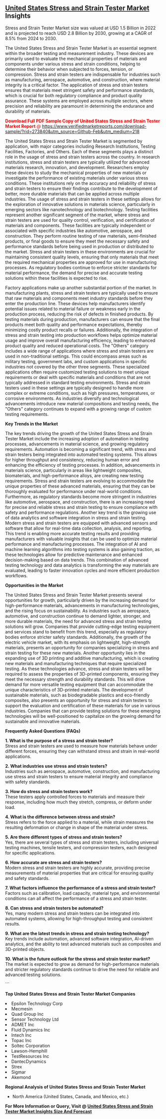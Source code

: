 <h2><a href="https://www.verifiedmarketreports.com/download-sample/?rid=273840&amp;utm_source=Github-Feb&amp;utm_medium=218" target="_blank">United States Stress and Strain Tester Market</a> Insights</h2><p>Stress and Strain Tester Market size was valued at USD 1.5 Billion in 2022 and is projected to reach USD 2.8 Billion by 2030, growing at a CAGR of 8.5% from 2024 to 2030.</p><p> <p>The United States Stress and Strain Tester Market is an essential segment within the broader testing and measurement industry. These devices are primarily used to evaluate the mechanical properties of materials and components under various stress and strain conditions, helping to determine their behavior when subjected to forces, tension, or compression. Stress and strain testers are indispensable for industries such as manufacturing, aerospace, automotive, and construction, where material integrity is a critical factor. The application of stress and strain testers ensures that materials meet stringent safety and performance standards, which is crucial for both regulatory compliance and product quality assurance. These systems are employed across multiple sectors, where precision and reliability are paramount in determining the endurance and durability of materials. <p><span class=""><span style="color: #ff0000;"><strong>Download Full PDF Sample Copy of United States Stress and Strain Tester Market Report</strong> @ </span><a href="https://www.verifiedmarketreports.com/download-sample/?rid=273840&amp;utm_source=Github-Feb&amp;utm_medium=218" target="_blank">https://www.verifiedmarketreports.com/download-sample/?rid=273840&amp;utm_source=Github-Feb&amp;utm_medium=218</a></span></p></p> <p>The United States Stress and Strain Tester Market is segmented by application, with major categories including Research Institutions, Testing Facilities, Factories, and Others. Each of these segments plays a distinct role in the usage of stress and strain testers across the country. In research institutions, stress and strain testers are typically utilized for advanced materials research, innovation, and development. Researchers employ these devices to study the mechanical properties of new materials or investigate the performance of existing materials under various stress conditions. These institutions rely on the accuracy and reliability of stress and strain testers to ensure their findings contribute to the development of better, more durable materials that can be applied across multiple industries. The usage of stress and strain testers in these settings allows for the exploration of innovative solutions in materials science, particularly in emerging sectors like nanotechnology and biotechnology. Testing facilities represent another significant segment of the market, where stress and strain testers are used for quality control, verification, and certification of materials and components. These facilities are typically independent or associated with specific industries like automotive, aerospace, and construction. They perform routine testing of raw materials, semi-finished products, or final goods to ensure they meet the necessary safety and performance standards before being used in production or distributed to the market. Stress and strain testers in these environments are crucial for maintaining consistent quality levels, ensuring that only materials that meet the required mechanical properties are approved for use in manufacturing processes. As regulatory bodies continue to enforce stricter standards for material performance, the demand for precise and accurate testing solutions within these facilities is expected to rise. <p>Factory applications make up another substantial portion of the market. In manufacturing plants, stress and strain testers are typically used to ensure that raw materials and components meet industry standards before they enter the production line. These devices help manufacturers identify potential issues related to material failure or weakness early in the production process, reducing the risk of defects in finished products. By testing materials during production, manufacturers can ensure that the final products meet both quality and performance expectations, thereby minimizing costly product recalls or failures. Additionally, the integration of stress and strain testing into production workflows helps optimize material usage and improve overall manufacturing efficiency, leading to enhanced product quality and reduced operational costs. The "Others" category includes a wide range of applications where stress and strain testers are used in non-traditional settings. This could encompass areas such as military testing, government labs, and custom applications in specific industries not covered by the other three segments. These specialized applications often require customized testing solutions to meet unique requirements or deal with specific materials and conditions that are not typically addressed in standard testing environments. Stress and strain testers used in these settings are typically designed to handle more complex or extreme conditions, such as high pressures, temperatures, or corrosive environments. As industries diversify and technological advancements introduce new material compositions and testing needs, the "Others" category continues to expand with a growing range of custom testing requirements. <p><strong>Key Trends in the Market</strong></p> <p>The key trends driving the growth of the United States Stress and Strain Tester Market include the increasing adoption of automation in testing processes, advancements in material science, and growing regulatory requirements. Automation is becoming a significant trend, with stress and strain testers being integrated into automated testing systems. This allows for higher throughput and consistency, reducing human error and enhancing the efficiency of testing processes. In addition, advancements in materials science, particularly in areas like lightweight composites, biomaterials, and high-performance alloys, are creating new testing requirements. Stress and strain testers are evolving to accommodate the unique properties of these advanced materials, ensuring that they can be thoroughly evaluated for performance under real-world conditions. Furthermore, as regulatory standards become more stringent in industries like automotive, aerospace, and construction, there is an increasing need for precise and reliable stress and strain testing to ensure compliance with safety and performance regulations. Another key trend is the growing use of data analytics and software integration in stress and strain testing. Modern stress and strain testers are equipped with advanced sensors and software that allow for real-time data collection, analysis, and reporting. This trend is enabling more accurate testing results and providing manufacturers with valuable insights that can be used to optimize material performance and manufacturing processes. The integration of AI and machine learning algorithms into testing systems is also gaining traction, as these technologies allow for predictive maintenance and enhanced decision-making based on data trends. This combination of advanced testing technology and data analytics is transforming the way materials are evaluated, leading to faster innovation cycles and more efficient production workflows. <p><strong>Opportunities in the Market</strong></p> <p>The United States Stress and Strain Tester Market presents several opportunities for growth, particularly driven by the increasing demand for high-performance materials, advancements in manufacturing technologies, and the rising focus on sustainability. As industries such as aerospace, automotive, and construction continue to demand lighter, stronger, and more durable materials, the need for advanced stress and strain testing solutions will grow. Companies that provide cutting-edge testing equipment and services stand to benefit from this trend, especially as regulatory bodies enforce stricter safety standards. Additionally, the growth of the electric vehicle market, with its emphasis on lightweight, high-strength materials, presents an opportunity for companies specializing in stress and strain testing for these new materials. Another opportunity lies in the expanding use of 3D printing and additive manufacturing, which is creating new materials and manufacturing techniques that require specialized testing. As these technologies advance, stress and strain testers will be required to assess the properties of 3D-printed components, ensuring they meet the necessary strength and durability standards. This will drive demand for more versatile testing equipment that can accommodate the unique characteristics of 3D-printed materials. The development of sustainable materials, such as biodegradable plastics and eco-friendly composites, also presents an opportunity for stress and strain testers to support the evaluation and certification of these materials for use in various industries. Companies that can provide testing solutions for these emerging technologies will be well-positioned to capitalize on the growing demand for sustainable and innovative materials. <p><strong>Frequently Asked Questions (FAQs)</strong></p> <p><strong>1. What is the purpose of a stress and strain tester?</strong><br> Stress and strain testers are used to measure how materials behave under different forces, ensuring they can withstand stress and strain in real-world applications.</p> <p><strong>2. What industries use stress and strain testers?</strong><br> Industries such as aerospace, automotive, construction, and manufacturing use stress and strain testers to ensure material integrity and compliance with safety standards.</p> <p><strong>3. How do stress and strain testers work?</strong><br> These testers apply controlled forces to materials and measure their response, including how much they stretch, compress, or deform under load.</p> <p><strong>4. What is the difference between stress and strain?</strong><br> Stress refers to the force applied to a material, while strain measures the resulting deformation or change in shape of the material under stress.</p> <p><strong>5. Are there different types of stress and strain testers?</strong><br> Yes, there are several types of stress and strain testers, including universal testing machines, tensile testers, and compression testers, each designed for specific applications.</p> <p><strong>6. How accurate are stress and strain testers?</strong><br> Modern stress and strain testers are highly accurate, providing precise measurements of material properties that are critical for ensuring quality and safety standards.</p> <p><strong>7. What factors influence the performance of a stress and strain tester?</strong><br> Factors such as calibration, load capacity, material type, and environmental conditions can all affect the performance of a stress and strain tester.</p> <p><strong>8. Can stress and strain testers be automated?</strong><br> Yes, many modern stress and strain testers can be integrated into automated systems, allowing for high-throughput testing and consistent results.</p> <p><strong>9. What are the latest trends in stress and strain testing technology?</strong><br> Key trends include automation, advanced software integration, AI-driven analytics, and the ability to test advanced materials such as composites and 3D-printed objects.</p> <p><strong>10. What is the future outlook for the stress and strain tester market?</strong><br> The market is expected to grow as demand for high-performance materials and stricter regulatory standards continue to drive the need for reliable and advanced testing solutions.</p> ```</p><p><strong>Top United States Stress and Strain Tester Market Companies</strong></p><div data-test-id=""><p><li>Epsilon Technology Corp</li><li> Mecmesin</li><li> Quad Group Inc</li><li> Sensor Technology Ltd</li><li> ADMET Inc</li><li> Fluid Dynamics Inc</li><li> Intech Inc</li><li> Topac Inc</li><li> Soltec Corporation</li><li> Lawson-Hemphill</li><li> TestResources Inc</li><li> DantecDynamics</li><li> Strex</li><li> Sigmar</li><li> Akemond</li></p><div><strong>Regional Analysis of&nbsp;United States Stress and Strain Tester Market</strong></div><ul><li dir="ltr"><p dir="ltr">North America&nbsp;(United States, Canada, and Mexico, etc.)</p></li></ul><p><strong>For More Information or Query, Visit @&nbsp;</strong><strong><a href="https://www.verifiedmarketreports.com/product/stress-and-strain-tester-market/?utm_source=Github-Feb&amp;utm_medium=218" target="_blank">United States Stress and Strain Tester Market Insights Size And Forecast</a></strong></p></div>
